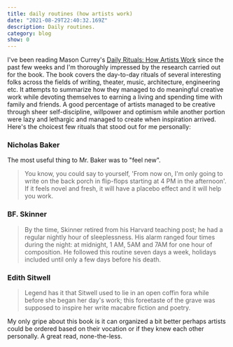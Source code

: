 ```yaml
---
title: daily routines (how artists work)
date: "2021-08-29T22:40:32.169Z"
description: Daily routines.
category: blog
show: 0
---
```


I've been reading Mason Currey's [Daily Rituals: How Artists Work](https://www.goodreads.com/book/show/15799151-daily-rituals) since the past few weeks and I'm thoroughly impressed by the research carried out for the book. The book covers the day-to-day rituals of several interesting folks across the fields of writing, theater, music, architecture, engineering etc. It attempts to summarize how they managed to do meaningful creative work while devoting themselves to earning a living and spending time with family and friends. A good percentage of artists managed to be creative through sheer self-discipline, willpower and optimism while another portion were lazy and lethargic and managed to create when inspiration arrived. Here's the choicest few rituals that stood out for me personally:


### Nicholas Baker

The most useful thing to Mr. Baker was to "feel new". 

> You know, you could say to yourself, 'From now on, I'm only going to write on the back porch in flip-flops starting at 4 PM in the afternoon'. If it feels novel and fresh, it will have a placebo effect and it will help you work.

### BF. Skinner

> By the time, Skinner retired from his Harvard teaching post; he had a regular nightly hour of sleeplessness. His alarm ranged four times during the night: at midnight, 1 AM, 5AM and 7AM for one hour of composition. He followed this routine seven days a week, holidays included until only a few days before his death.

### Edith Sitwell

> Legend has it that Sitwell used to lie in an open coffin fora  while before she began her day's work; this foreetaste of the grave was supposed to inspire her write macabre fiction and poetry.

My only gripe about this book is it can organized a bit better perhaps artists could be ordered based on their vocation or if they knew each other personally. A great read, none-the-less.


